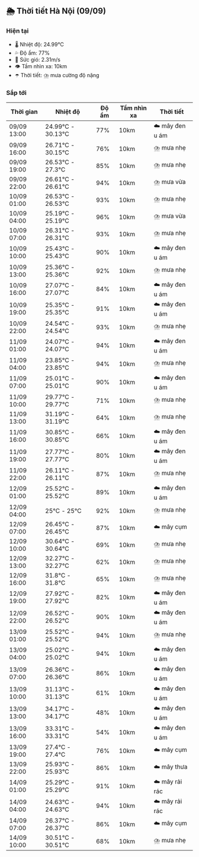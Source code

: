 ## 🌦️ Thời tiết Hà Nội (09/09)

### Hiện tại

- 🌡️ Nhiệt độ: 24.99℃
- 💦 Độ ẩm: 77%
- 💨 Sức gió: 2.31m/s
- 👁️ Tầm nhìn xa: 10km
- ☂️ Thời tiết: ⛈️ mưa cường độ nặng

### Sắp tới

| Thời gian | Nhiệt độ | Độ ẩm | Tầm nhìn xa | Thời tiết |
| --- | --- | --- | --- | --- |
| 09/09 13:00 | 24.99℃ - 30.13℃ | 77% | 10km | ☁️ mây đen u ám |
| 09/09 16:00 | 26.71℃ - 30.15℃ | 76% | 10km | ⛈️ mưa nhẹ |
| 09/09 19:00 | 26.53℃ - 27.3℃ | 85% | 10km | ⛈️ mưa nhẹ |
| 09/09 22:00 | 26.61℃ - 26.61℃ | 94% | 10km | ⛈️ mưa vừa |
| 10/09 01:00 | 26.53℃ - 26.53℃ | 93% | 10km | ⛈️ mưa nhẹ |
| 10/09 04:00 | 25.19℃ - 25.19℃ | 96% | 10km | ⛈️ mưa vừa |
| 10/09 07:00 | 26.31℃ - 26.31℃ | 93% | 10km | ⛈️ mưa nhẹ |
| 10/09 10:00 | 25.43℃ - 25.43℃ | 90% | 10km | ☁️ mây đen u ám |
| 10/09 13:00 | 25.36℃ - 25.36℃ | 92% | 10km | ⛈️ mưa nhẹ |
| 10/09 16:00 | 27.07℃ - 27.07℃ | 84% | 10km | ☁️ mây đen u ám |
| 10/09 19:00 | 25.35℃ - 25.35℃ | 91% | 10km | ☁️ mây đen u ám |
| 10/09 22:00 | 24.54℃ - 24.54℃ | 93% | 10km | ⛈️ mưa nhẹ |
| 11/09 01:00 | 24.07℃ - 24.07℃ | 94% | 10km | ☁️ mây đen u ám |
| 11/09 04:00 | 23.85℃ - 23.85℃ | 94% | 10km | ⛈️ mưa nhẹ |
| 11/09 07:00 | 25.01℃ - 25.01℃ | 90% | 10km | ☁️ mây đen u ám |
| 11/09 10:00 | 29.77℃ - 29.77℃ | 71% | 10km | ⛈️ mưa nhẹ |
| 11/09 13:00 | 31.19℃ - 31.19℃ | 64% | 10km | ⛈️ mưa nhẹ |
| 11/09 16:00 | 30.85℃ - 30.85℃ | 66% | 10km | ☁️ mây đen u ám |
| 11/09 19:00 | 27.77℃ - 27.77℃ | 80% | 10km | ☁️ mây đen u ám |
| 11/09 22:00 | 26.11℃ - 26.11℃ | 87% | 10km | ⛈️ mưa nhẹ |
| 12/09 01:00 | 25.52℃ - 25.52℃ | 89% | 10km | ☁️ mây đen u ám |
| 12/09 04:00 | 25℃ - 25℃ | 92% | 10km | ⛈️ mưa nhẹ |
| 12/09 07:00 | 26.45℃ - 26.45℃ | 87% | 10km | ☁️ mây cụm |
| 12/09 10:00 | 30.64℃ - 30.64℃ | 69% | 10km | ⛈️ mưa nhẹ |
| 12/09 13:00 | 32.27℃ - 32.27℃ | 62% | 10km | ⛈️ mưa nhẹ |
| 12/09 16:00 | 31.8℃ - 31.8℃ | 65% | 10km | ⛈️ mưa nhẹ |
| 12/09 19:00 | 27.92℃ - 27.92℃ | 82% | 10km | ☁️ mây đen u ám |
| 12/09 22:00 | 26.52℃ - 26.52℃ | 90% | 10km | ☁️ mây đen u ám |
| 13/09 01:00 | 25.52℃ - 25.52℃ | 94% | 10km | ⛈️ mưa nhẹ |
| 13/09 04:00 | 25.02℃ - 25.02℃ | 94% | 10km | ☁️ mây đen u ám |
| 13/09 07:00 | 26.36℃ - 26.36℃ | 86% | 10km | ☁️ mây đen u ám |
| 13/09 10:00 | 31.13℃ - 31.13℃ | 61% | 10km | ☁️ mây đen u ám |
| 13/09 13:00 | 34.17℃ - 34.17℃ | 48% | 10km | ☁️ mây đen u ám |
| 13/09 16:00 | 33.31℃ - 33.31℃ | 54% | 10km | ☁️ mây đen u ám |
| 13/09 19:00 | 27.4℃ - 27.4℃ | 76% | 10km | ☁️ mây cụm |
| 13/09 22:00 | 25.93℃ - 25.93℃ | 86% | 10km | ☁️ mây thưa |
| 14/09 01:00 | 25.29℃ - 25.29℃ | 91% | 10km | ☁️ mây rải rác |
| 14/09 04:00 | 24.63℃ - 24.63℃ | 94% | 10km | ☁️ mây rải rác |
| 14/09 07:00 | 26.37℃ - 26.37℃ | 86% | 10km | ☁️ mây cụm |
| 14/09 10:00 | 30.51℃ - 30.51℃ | 68% | 10km | ⛈️ mưa nhẹ |

